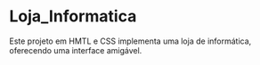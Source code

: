 # Loja_Informatica
Este projeto em HMTL e CSS  implementa uma  loja de informática, oferecendo uma interface amigável. 
